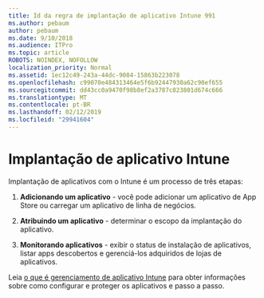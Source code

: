 ```yaml
---
title: Id da regra de implantação de aplicativo Intune 991
ms.author: pebaum
author: pebaum
ms.date: 9/10/2018
ms.audience: ITPro
ms.topic: article
ROBOTS: NOINDEX, NOFOLLOW
localization_priority: Normal
ms.assetid: 1ec12c49-243a-44dc-9084-15863b223078
ms.openlocfilehash: c99070e484313464e5f6b92447930a62c90ef655
ms.sourcegitcommit: dd43cc0a9470f98b8ef2a3787c823801d674c666
ms.translationtype: MT
ms.contentlocale: pt-BR
ms.lasthandoff: 02/12/2019
ms.locfileid: "29941604"
---
```

# <a name="intune-app-deployment"></a>Implantação de aplicativo Intune

Implantação de aplicativos com o Intune é um processo de três etapas:
  
1. **Adicionando um aplicativo** - você pode adicionar um aplicativo de App Store ou carregar um aplicativo de linha de negócios. 
    
2. **Atribuindo um aplicativo** - determinar o escopo da implantação do aplicativo. 
    
3. **Monitorando aplicativos** - exibir o status de instalação de aplicativos, listar apps descobertos e gerenciá-los adquiridos de lojas de aplicativos. 
    
Leia [o que é gerenciamento de aplicativo Intune](https://docs.microsoft.com/intune/app-management) para obter informações sobre como configurar e proteger os aplicativos e passo a passo. 
  


